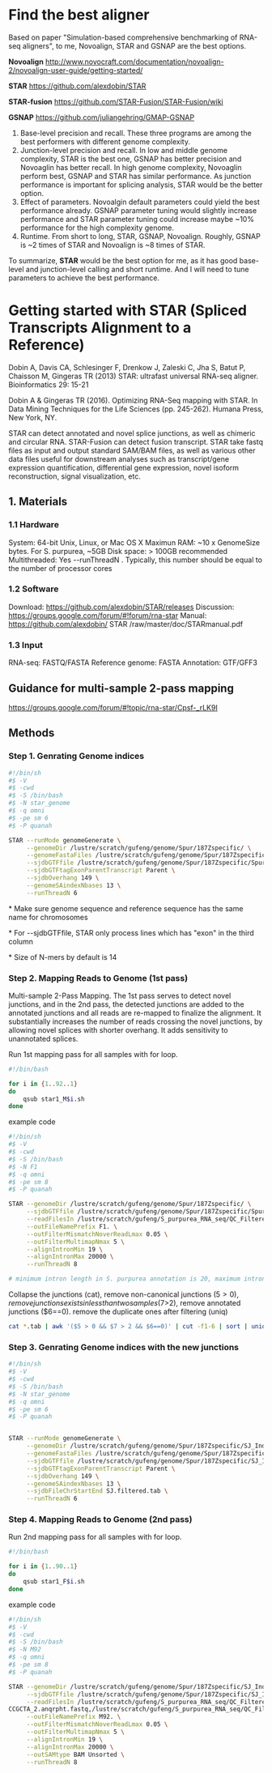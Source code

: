 # Find the best aligner

Based on paper "Simulation-based comprehensive benchmarking of RNA-seq aligners", to me, Novoalign, STAR and GSNAP are the best options. 

**Novoalign**
http://www.novocraft.com/documentation/novoalign-2/novoalign-user-guide/getting-started/

**STAR**
https://github.com/alexdobin/STAR

**STAR-fusion**
https://github.com/STAR-Fusion/STAR-Fusion/wiki

**GSNAP**
https://github.com/juliangehring/GMAP-GSNAP

1. Base-level precision and recall. These three programs are among the best performers with different genome complexity.
2. Junction-level precision and recall. In low and middle genome complexity, STAR is the best one, GSNAP has better precision and Novoaglin has better recall. In high genome complexity, Novoaglin perform best, GSNAP and STAR has similar performance. As junction performance is important for splicing analysis, STAR would be the better option.
3. Effect of parameters. Novoalgin default parameters could yield the best performance already. GSNAP parameter tuning would slightly increase performance and STAR parameter tuning could increase maybe ~10% performance for the high complexity genome. 
4. Runtime. From short to long, STAR, GSNAP, Novoalign. Roughly, GSNAP is ~2 times of STAR and Novoalign is ~8 times of STAR.

To summarize, **STAR** would be the best option for me, as it has good base-level and junction-level calling and short runtime. And I will need to tune parameters to achieve the best performance. 

# Getting started with STAR (Spliced Transcripts Alignment to a Reference)

Dobin A, Davis CA, Schlesinger F, Drenkow J, Zaleski C, Jha S, Batut P, Chaisson M, Gingeras TR (2013) STAR: ultrafast universal RNA-seq aligner. Bioinformatics 29: 15-21

Dobin A & Gingeras TR (2016). Optimizing RNA-Seq mapping with STAR. In Data Mining Techniques for the Life Sciences (pp. 245-262). Humana Press, New York, NY.

STAR can detect annotated and novel splice junctions, as well as chimeric and circular RNA. STAR-Fusion can detect fusion transcript. STAR take fastq files as input and output standard SAM/BAM files, as well as various other data files useful for downstream analyses such as transcript/gene expression quantification, differential gene expression, novel isoform reconstruction, signal visualization, etc. 

## 1. Materials
### 1.1 Hardware
System: 64-bit Unix, Linux, or Mac OS X
Maximun RAM: ~10 x GenomeSize bytes. For S. purpurea, ~5GB
Disk space: > 100GB recommended
Multithreaded: Yes --runThreadN <number-of-threads>. Typically, this number should be equal to the number of processor cores

### 1.2 Software
Download: https://github.com/alexdobin/STAR/releases
Discussion: https://groups.google.com/forum/#!forum/rna-star
Manual: https://github.com/alexdobin/ STAR /raw/master/doc/STARmanual.pdf

### 1.3 Input
RNA-seq: FASTQ/FASTA
Reference genome: FASTA
Annotation: GTF/GFF3

## Guidance for multi-sample 2-pass mapping
https://groups.google.com/forum/#!topic/rna-star/Cpsf-_rLK9I

## Methods
### Step 1. Genrating Genome indices
```sh
#!/bin/sh
#$ -V
#$ -cwd
#$ -S /bin/bash
#$ -N star_genome
#$ -q omni
#$ -pe sm 6
#$ -P quanah

STAR --runMode genomeGenerate \
     --genomeDir /lustre/scratch/gufeng/genome/Spur/187Zspecific/ \
     --genomeFastaFiles /lustre/scratch/gufeng/genome/Spur/187Zspecific/Spurpurea_519_v5.0_187Zspecific.fa \
     --sjdbGTFfile /lustre/scratch/gufeng/genome/Spur/187Zspecific/Spurpurea_519_v5.1.gene_exons_187Zspecific.gff3 \
     --sjdbGTFtagExonParentTranscript Parent \
     --sjdbOverhang 149 \
     --genomeSAindexNbases 13 \
     --runThreadN 6
```
\* Make sure genome sequence and reference sequence has the same name for chromosomes

\* For --sjdbGTFfile, STAR only process lines which has "exon" in the third column

\* Size of N-mers by default is 14

### Step 2. Mapping Reads to Genome (1st pass)
Multi-sample 2-Pass Mapping. The 1st pass serves to detect novel junctions, and in the 2nd pass, the detected junctions are added to the annotated junctions and all reads are re-mapped to finalize the alignment. It substantially increases the number of reads crossing the novel junctions, by allowing novel splices with shorter overhang. It adds sensitivity to unannotated splices. 

Run 1st mapping pass for all samples with for loop.
```sh
#!/bin/bash

for i in {1..92..1}
do
    qsub star1_M$i.sh
done
```
example code
```sh
#!/bin/sh
#$ -V
#$ -cwd
#$ -S /bin/bash
#$ -N F1
#$ -q omni
#$ -pe sm 8
#$ -P quanah

STAR --genomeDir /lustre/scratch/gufeng/genome/Spur/187Zspecific/ \
     --sjdbGTFfile /lustre/scratch/gufeng/genome/Spur/187Zspecific/Spurpurea_519_v5.1.gene_exons_187Zspecific.gff3 \
     --readFilesIn /lustre/scratch/gufeng/S_purpurea_RNA_seq/QC_Filtered_Raw_Data_process_split/10262.1.154566.ATTACTC-ATAGAGG_1.anqrpht.fastq /lustre/scratch/gufeng/S_purpurea_RNA_seq/QC_Filtered_Raw_Data_process_split/10262.1.154566.ATTACTC-ATAGAGG_2.anqrpht.fastq \
     --outFileNamePrefix F1. \
     --outFilterMismatchNoverReadLmax 0.05 \
     --outFilterMultimapNmax 5 \
     --alignIntronMin 19 \
     --alignIntronMax 20000 \
     --runThreadN 8

# minimum intron length in S. purpurea annotation is 20, maximum intron length in S. purpurea annotation is 16653
```
 Collapse the junctions (cat), remove non-canonical junctions ($5>0), remove junctions exists in less than two samples ($7>2), remove annotated junctions ($6==0). remove the duplicate ones after filtering (uniq)
```sh
cat *.tab | awk '($5 > 0 && $7 > 2 && $6==0)' | cut -f1-6 | sort | uniq > SJ.filtered.tab
```
### Step 3. Genrating Genome indices with the new junctions
```sh
#!/bin/sh
#$ -V
#$ -cwd
#$ -S /bin/bash
#$ -N star_genome
#$ -q omni
#$ -pe sm 6
#$ -P quanah


STAR --runMode genomeGenerate \
     --genomeDir /lustre/scratch/gufeng/genome/Spur/187Zspecific/SJ_Index/ \
     --genomeFastaFiles /lustre/scratch/gufeng/genome/Spur/187Zspecific/SJ_Index/Spurpurea_519_v5.0_187Zspecific.fa \
     --sjdbGTFfile /lustre/scratch/gufeng/genome/Spur/187Zspecific/SJ_Index/Spurpurea_519_v5.1.gene_exons_187Zspecific.gff3 \
     --sjdbGTFtagExonParentTranscript Parent \
     --sjdbOverhang 149 \
     --genomeSAindexNbases 13 \
     --sjdbFileChrStartEnd SJ.filtered.tab \
     --runThreadN 6
```

### Step 4. Mapping Reads to Genome (2nd pass)
Run 2nd mapping pass for all samples with for loop.
```sh
#!/bin/bash

for i in {1..90..1}
do
    qsub star1_F$i.sh
done
```
example code
```sh
#!/bin/sh
#$ -V
#$ -cwd
#$ -S /bin/bash
#$ -N M92
#$ -q omni
#$ -pe sm 8
#$ -P quanah

STAR --genomeDir /lustre/scratch/gufeng/genome/Spur/187Zspecific/SJ_Index/ \
     --sjdbGTFfile /lustre/scratch/gufeng/genome/Spur/187Zspecific/SJ_Index/Spurpurea_519_v5.1.gene_exons_187Zspecific.gff3 \
     --readFilesIn /lustre/scratch/gufeng/S_purpurea_RNA_seq/QC_Filtered_Raw_Data_process_split/11801.1.220153.ATAGCGG-ACCGCTA_1.anqrpht.fastq,/lustre/scratch/gufeng/S_purpurea_RNA_seq/QC_Filtered_Raw_Data_process_split/11801.1.220153.CCTCAGT-AACTGAG_1.anqrpht.fastq,/lustre/scratch/gufeng/S_purpurea_RNA_seq/QC_Filtered_Raw_Data_process_split/11801.3.220165.GAGCTCA-TTGAGCT_1.anqrpht.fastq /lustre/scratch/gufeng/S_purpurea_RNA_seq/QC_Filtered_Raw_Data_process_split/11801.1.220153.ATAGCGG-A
CCGCTA_2.anqrpht.fastq,/lustre/scratch/gufeng/S_purpurea_RNA_seq/QC_Filtered_Raw_Data_process_split/11801.1.220153.CCTCAGT-AACTGAG_2.anqrpht.fastq,/lustre/scratch/gufeng/S_purpurea_RNA_seq/QC_Filtered_Raw_Data_process_split/11801.3.220165.GAGCTCA-TTGAGCT_2.anqrpht.fastq \
     --outFileNamePrefix M92. \
     --outFilterMismatchNoverReadLmax 0.05 \
     --outFilterMultimapNmax 5 \
     --alignIntronMin 19 \
     --alignIntronMax 20000 \
     --outSAMtype BAM Unsorted \
     --runThreadN 8

```
